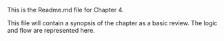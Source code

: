 This is the Readme.md file for Chapter 4. 

This file will contain a synopsis of the chapter as a basic review. The logic and flow are represented here. 